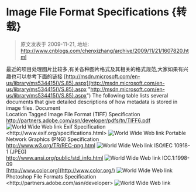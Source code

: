 # Image File Format Specifications {转载} 
> 原文发表于 2009-11-21, 地址: http://www.cnblogs.com/chenxizhang/archive/2009/11/21/1607820.html 


最近的项目处理图片比较多,有关各种图片格式及其相关的格式规范,大家如果有兴趣也可以参考下面的链接 [http://msdn.microsoft.com/en-us/library/ms534415(VS.85).aspx](http://msdn.microsoft.com/en-us/library/ms534415(VS.85).aspx "http://msdn.microsoft.com/en-us/library/ms534415(VS.85).aspx") The following table lists several documents that give detailed descriptions of how metadata is stored in image files. Document  
Location Tagged Image File Format (TIFF) Specification  
<http://partners.adobe.com/asn/developer/pdfs/tn/TIFF6.pdf> ![World Wide Web link](http://i.msdn.microsoft.com/ms534415.leave-site(en-us,VS.85).gif) Exif Specification  
<http://www.exif.org/specifications.html> ![World Wide Web link](http://i.msdn.microsoft.com/ms534415.leave-site(en-us,VS.85).gif) Portable Network Graphics (PNG) Specification  
<http://www.w3.org/TR/REC-png.html> ![World Wide Web link](http://i.msdn.microsoft.com/ms534415.leave-site(en-us,VS.85).gif) ISO/IEC 10918-1 (JPEG)  
<http://www.ansi.org/public/std_info.html> ![World Wide Web link](http://i.msdn.microsoft.com/ms534415.leave-site(en-us,VS.85).gif) ICC.1:1998-09  
[http://www.color.org](http://www.color.org/) ![World Wide Web link](http://i.msdn.microsoft.com/ms534415.leave-site(en-us,VS.85).gif) Photoshop File Formats Specification  
<http://partners.adobe.com/asn/developer> ![World Wide Web link](http://i.msdn.microsoft.com/ms534415.leave-site(en-us,VS.85).gif)



















